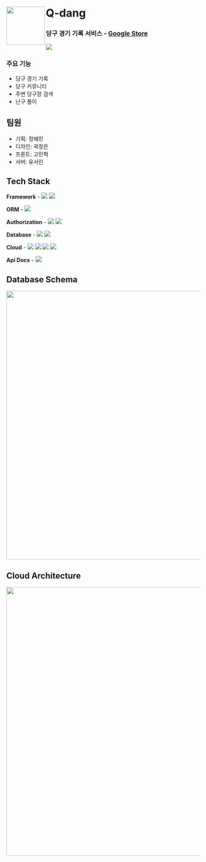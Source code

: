 # Q-dang <a href="https://play.google.com/store/apps/details?id=com.q_dang"> <img src="https://github.com/Q-Dang/qdang-was/assets/81281190/63768eff-6699-41fc-99a7-9aadb35813ad" align="left" width="100"></a>
### 당구 경기 기록 서비스 - <a href="https://play.google.com/store/apps/details?id=com.q_dang">Google Store</a>
<img src="https://github.com/Q-Dang/qdang-was/assets/81281190/87dc7cfc-f9dd-403e-ab3a-54d2fe158523">

### 주요 기능
- 당구 경기 기록
- 당구 커뮤니티
- 주변 당구장 검색
- 난구 풀이

## 팀원
- 기획: 정해민
- 디자인: 곽정은
- 프론트: 고민혁
- 서버: 유서린

## Tech Stack
**Framework** - <img src="https://img.shields.io/badge/Spring Boot-6DB33F?style=for-the-social&logo=Spring Boot&logoColor=white">  <img src="https://img.shields.io/badge/Gradle-02303A?style=for-the-social&logo=Gradle&logoColor=white">

**ORM** - <img src="https://img.shields.io/badge/Spring Data JPA-6DB33F?style=for-the-social&logo=Databricks&logoColor=white">

**Authorization** - <img src="https://img.shields.io/badge/Spring Security-6DB33F?style=for-the-social&logo=springsecurity&logoColor=white">  <img src="https://img.shields.io/badge/JWT-000000?style=for-the-social&logo=JSON Web Tokens&logoColor=white">

**Database** - <img src="https://img.shields.io/badge/MySQL-4479A1?style=for-the-social&logo=MySQL&logoColor=white">  <img src="https://img.shields.io/badge/Redis-DC382D?style=for-the-social&logo=Redis&logoColor=white">


**Cloud** - <img src ="https://img.shields.io/badge/AWS EC2-FF9900?style=for-the-social&logo=amazonec2&logoColor=white"> <img src="https://img.shields.io/badge/AWS RDS-527FFF?style=for-the-social&logo=amazonrds&logoColor=white">  <img src="https://img.shields.io/badge/Docker-2496ED?style=for-the-social&logo=Docker&logoColor=white">  <img src="https://img.shields.io/badge/Docker compose-2496ED?style=for-the-social&logo=docker-compose&logoColor=white">


**Api Docs** - <img src="https://img.shields.io/badge/Swagger-85EA2D?style=for-the-social&logo=swagger&logoColor=white">

## Database Schema
<img src="https://github.com/Q-Dang/qdang-was/assets/81281190/6c8f9af6-84e0-4154-85ae-7c4fe824def3" width="700">
<br>

## Cloud Architecture
<img src="https://github.com/Q-Dang/qdang-was/assets/81281190/ca1c2067-d240-49bb-a014-310d8b955485" width="700">

